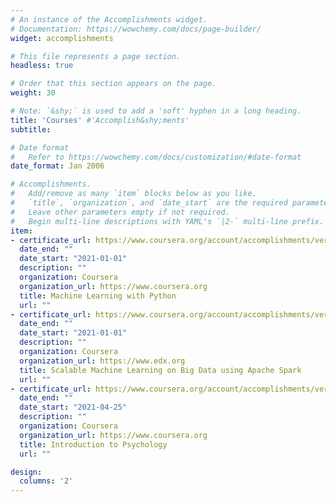 ```yaml
---
# An instance of the Accomplishments widget.
# Documentation: https://wowchemy.com/docs/page-builder/
widget: accomplishments

# This file represents a page section.
headless: true

# Order that this section appears on the page.
weight: 30

# Note: `&shy;` is used to add a 'soft' hyphen in a long heading.
title: 'Courses' #'Accomplish&shy;ments'
subtitle:

# Date format
#   Refer to https://wowchemy.com/docs/customization/#date-format
date_format: Jan 2006

# Accomplishments.
#   Add/remove as many `item` blocks below as you like.
#   `title`, `organization`, and `date_start` are the required parameters.
#   Leave other parameters empty if not required.
#   Begin multi-line descriptions with YAML's `|2-` multi-line prefix.
item:
- certificate_url: https://www.coursera.org/account/accomplishments/verify/EKBNFMS9H65J
  date_end: ""
  date_start: "2021-01-01"
  description: ""
  organization: Coursera
  organization_url: https://www.coursera.org
  title: Machine Learning with Python
  url: ""
- certificate_url: https://www.coursera.org/account/accomplishments/verify/7T939GDGZ7DP
  date_end: ""
  date_start: "2021-01-01"
  description: ""
  organization: Coursera
  organization_url: https://www.edx.org
  title: Scalable Machine Learning on Big Data using Apache Spark
  url: ""
- certificate_url: https://www.coursera.org/account/accomplishments/verify/V2AMADR92SYR
  date_end: ""
  date_start: "2021-04-25"
  description: ""
  organization: Coursera
  organization_url: https://www.coursera.org
  title: Introduction to Psychology
  url: ""

design:
  columns: '2' 
---
```


